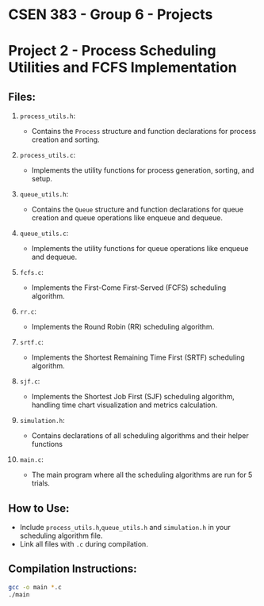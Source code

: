 # CSEN 383 - Group 6 - Projects
# Project 2 - Process Scheduling Utilities and FCFS Implementation

## Files:
1. `process_utils.h`:
   - Contains the `Process` structure and function declarations for process creation and sorting.

2. `process_utils.c`:
   - Implements the utility functions for process generation, sorting, and setup.

3. `queue_utils.h`:
   - Contains the `Queue` structure and function declarations for queue creation and queue operations like enqueue and dequeue.
  
4. `queue_utils.c`:
   - Implements the utility functions for queue operations like enqueue and dequeue.

5. `fcfs.c`:
   - Implements the First-Come First-Served (FCFS) scheduling algorithm.

6. `rr.c`:
   - Implements the Round Robin (RR) scheduling algorithm.
  
7. `srtf.c`:
   - Implements the Shortest Remaining Time First (SRTF) scheduling algorithm.
     
8. `sjf.c`:
   - Implements the Shortest Job First (SJF) scheduling algorithm, handling time chart visualization and metrics calculation.

9. `simulation.h`:
    - Contains declarations of all scheduling algorithms and their helper functions
  
10. `main.c`:
    - The main program where all the scheduling algorithms are run for 5 trials.

## How to Use:
- Include `process_utils.h`,`queue_utils.h` and `simulation.h` in your scheduling algorithm file.
- Link all files with `.c` during compilation.

## Compilation Instructions:
  ```bash
  gcc -o main *.c
  ./main
